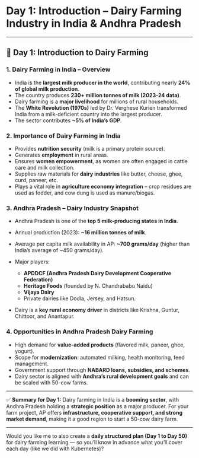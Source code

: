 <h1>Day 1: Introduction – Dairy Farming Industry in India & Andhra Pradesh</h1>

---

## 🌱 Day 1: Introduction to Dairy Farming

### 1. **Dairy Farming in India – Overview**

* India is the **largest milk producer in the world**, contributing nearly **24% of global milk production**.
* The country produces **230+ million tonnes of milk (2023-24 data)**.
* Dairy farming is a **major livelihood** for millions of rural households.
* The **White Revolution (1970s)** led by Dr. Verghese Kurien transformed India from a milk-deficient country into the largest producer.
* The sector contributes **\~5% of India’s GDP**.

### 2. **Importance of Dairy Farming in India**

* Provides **nutrition security** (milk is a primary protein source).
* Generates **employment** in rural areas.
* Ensures **women empowerment**, as women are often engaged in cattle care and milk collection.
* Supplies raw materials for **dairy industries** like butter, cheese, ghee, curd, paneer, etc.
* Plays a vital role in **agriculture economy integration** – crop residues are used as fodder, and cow dung is used as manure/biogas.

### 3. **Andhra Pradesh – Dairy Industry Snapshot**

* Andhra Pradesh is one of the **top 5 milk-producing states in India**.
* Annual production (2023): **\~16 million tonnes of milk**.
* Average per capita milk availability in AP: **\~700 grams/day** (higher than India’s average of \~450 grams/day).
* Major players:

  * **APDDCF (Andhra Pradesh Dairy Development Cooperative Federation)**
  * **Heritage Foods** (founded by N. Chandrababu Naidu)
  * **Vijaya Dairy**
  * Private dairies like Dodla, Jersey, and Hatsun.
* Dairy is a **key rural economy driver** in districts like Krishna, Guntur, Chittoor, and Anantapur.

### 4. **Opportunities in Andhra Pradesh Dairy Farming**

* High demand for **value-added products** (flavored milk, paneer, ghee, yogurt).
* Scope for **modernization**: automated milking, health monitoring, feed management.
* Government support through **NABARD loans, subsidies, and schemes**.
* Dairy sector is aligned with **Andhra’s rural development goals** and can be scaled with 50-cow farms.

---

✅ **Summary for Day 1:**
Dairy farming in India is a **booming sector**, with Andhra Pradesh holding a **strategic position** as a major producer. For your farm project, AP offers **infrastructure, cooperative support, and strong market demand**, making it a good region to start a 50-cow dairy farm.

---

Would you like me to also create a **daily structured plan (Day 1 to Day 50)** for dairy farming learning — so you’ll know in advance what you’ll cover each day (like we did with Kubernetes)?

